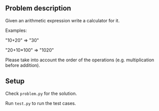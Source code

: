 ## Problem description

Given an arithmetic expression write a calculator for it.

Examples:

"10+20" => "30"

"20+10*100" => "1020"

Please take into account the order of the operations (e.g. multiplication before addition).

## Setup

Check `problem.py` for the solution.

Run `test.py` to run the test cases.
